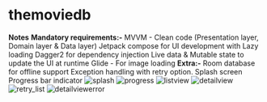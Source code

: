 # themoviedb
**Notes**
**Mandatory requirements:-**
MVVM - Clean code (Presentation layer, Domain layer & Data layer)
Jetpack compose for UI development with Lazy loading
Dagger2 for dependency injection
Live data & Mutable state to update the UI at runtime
Glide - For image loading
**Extra:-**
Room database for offline support
Exception handling with retry option.
Splash screen
Progress bar indicator
![splash](https://github.com/spanpatte/themoviedb/assets/1183582/7c15023a-ab7f-4809-abae-ab689ea2af92)
![progress](https://github.com/spanpatte/themoviedb/assets/1183582/5ecb392c-e049-44c6-98d4-964f7255a816)
![listview](https://github.com/spanpatte/themoviedb/assets/1183582/577bd83e-ec67-4274-b74a-96bba9b4069c)
![detailview](https://github.com/spanpatte/themoviedb/assets/1183582/b7300d6c-a20c-495c-8393-34541ebcfa73)
![retry_list](https://github.com/spanpatte/themoviedb/assets/1183582/045eb336-9155-4bd6-9d8d-f4782e5a9150)
![detailviewerror](https://github.com/spanpatte/themoviedb/assets/1183582/6e9f92bb-24e9-40a1-b53d-db7fffc2ee90)
